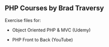 ## PHP Courses by Brad Traversy

Exercise files for:

* Object Oriented PHP & MVC (Udemy)

* PHP Front to Back (YouTube)